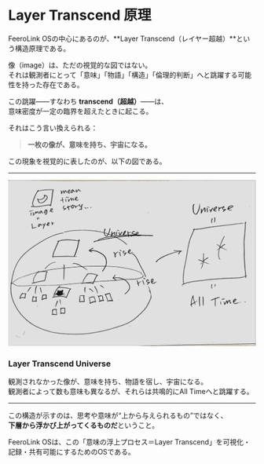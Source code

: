 # Layer Transcend 原理

FeeroLink OSの中心にあるのが、**Layer Transcend（レイヤー超越）**という構造原理である。

像（image）は、ただの視覚的な図ではない。  
それは観測者にとって「意味」「物語」「構造」「倫理的判断」へと跳躍する可能性を持った存在である。

この跳躍——すなわち **transcend（超越）**——は、  
意味密度が一定の臨界を超えたときに起こる。

それはこう言い換えられる：

> **一枚の像が、意味を持ち、宇宙になる。**

この現象を視覚的に表したのが、以下の図である。

---

![Layer Transcend Universe](./docs/assets/images/layer_transcend_universe.jpg)

### Layer Transcend Universe

観測されなかった像が、意味を持ち、物語を宿し、宇宙になる。  
観測者によって数も意味も異なるが、それらは共鳴的にAll Timeへと跳躍する。

---

この構造が示すのは、思考や意味が“上から与えられるもの”ではなく、  
**下層から浮かび上がってくるものだ**ということ。

FeeroLink OSは、この「意味の浮上プロセス＝Layer Transcend」を可視化・記録・共有可能にするためのOSである。
